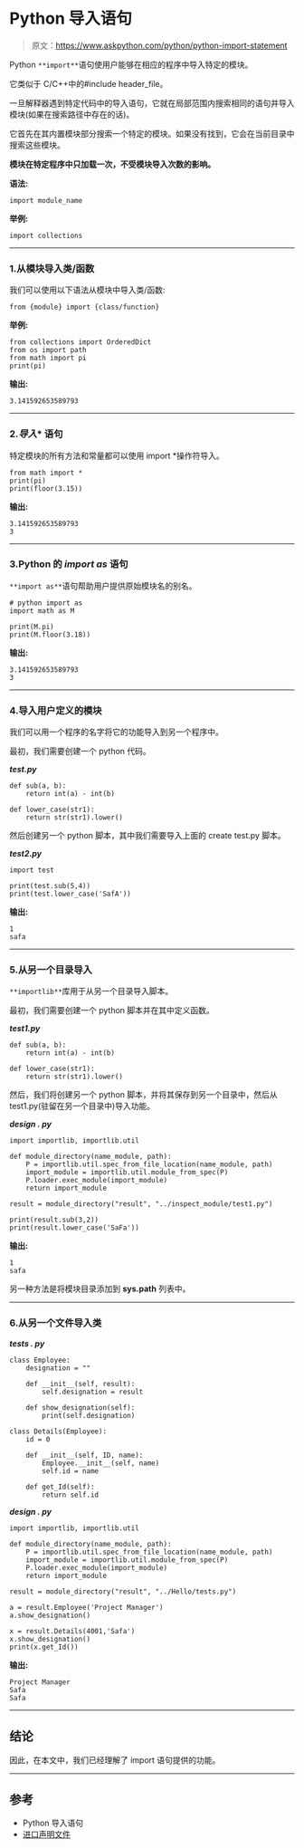 # Python 导入语句

> 原文：<https://www.askpython.com/python/python-import-statement>

Python `**import**`语句使用户能够在相应的程序中导入特定的模块。

它类似于 C/C++中的#include header_file。

一旦解释器遇到特定代码中的导入语句，它就在局部范围内搜索相同的语句并导入模块(如果在搜索路径中存在的话)。

它首先在其内置模块部分搜索一个特定的模块。如果没有找到，它会在当前目录中搜索这些模块。

**模块在特定程序中只加载一次，不受模块导入次数的影响。**

**语法:**

```
import module_name
```

**举例:**

```
import collections

```

* * *

### 1.从模块导入类/函数

我们可以使用以下语法从模块中导入类/函数:

```
from {module} import {class/function}
```

**举例:**

```
from collections import OrderedDict
from os import path
from math import pi
print(pi)

```

**输出:**

```
3.141592653589793
```

* * *

### 2.*导入** 语句

特定模块的所有方法和常量都可以使用 import *操作符导入。

```
from math import *
print(pi)
print(floor(3.15))

```

**输出:**

```
3.141592653589793
3
```

* * *

### 3.Python 的 *import as* 语句

`**import as**`语句帮助用户提供原始模块名的别名。

```
# python import as
import math as M

print(M.pi)
print(M.floor(3.18))

```

**输出:**

```
3.141592653589793
3
```

* * *

### 4.导入用户定义的模块

我们可以用一个程序的名字将它的功能导入到另一个程序中。

最初，我们需要创建一个 python 代码。

***test.py***

```
def sub(a, b):
    return int(a) - int(b)

def lower_case(str1):
    return str(str1).lower()

```

然后创建另一个 python 脚本，其中我们需要导入上面的 create test.py 脚本。

***test2.py***

```
import test

print(test.sub(5,4))
print(test.lower_case('SafA'))

```

**输出:**

```
1
safa
```

* * *

### 5.从另一个目录导入

`**importlib**`库用于从另一个目录导入脚本。

最初，我们需要创建一个 python 脚本并在其中定义函数。

***test1.py***

```
def sub(a, b):
    return int(a) - int(b)

def lower_case(str1):
    return str(str1).lower()

```

然后，我们将创建另一个 python 脚本，并将其保存到另一个目录中，然后从 test1.py(驻留在另一个目录中)导入功能。

***design . py***

```
import importlib, importlib.util

def module_directory(name_module, path):
    P = importlib.util.spec_from_file_location(name_module, path)
    import_module = importlib.util.module_from_spec(P)
    P.loader.exec_module(import_module)
    return import_module

result = module_directory("result", "../inspect_module/test1.py")

print(result.sub(3,2))
print(result.lower_case('SaFa'))

```

**输出:**

```
1
safa
```

另一种方法是将模块目录添加到 **sys.path** 列表中。

* * *

### 6.从另一个文件导入类

***tests . py***

```
class Employee:
    designation = ""

    def __init__(self, result):
        self.designation = result

    def show_designation(self):
        print(self.designation)

class Details(Employee):
    id = 0

    def __init__(self, ID, name):
        Employee.__init__(self, name)
        self.id = name

    def get_Id(self):
        return self.id

```

***design . py***

```
import importlib, importlib.util

def module_directory(name_module, path):
    P = importlib.util.spec_from_file_location(name_module, path)
    import_module = importlib.util.module_from_spec(P)
    P.loader.exec_module(import_module)
    return import_module

result = module_directory("result", "../Hello/tests.py")

a = result.Employee('Project Manager')
a.show_designation()

x = result.Details(4001,'Safa')
x.show_designation()
print(x.get_Id())

```

**输出:**

```
Project Manager
Safa
Safa
```

* * *

## 结论

因此，在本文中，我们已经理解了 import 语句提供的功能。

* * *

## 参考

*   Python 导入语句
*   [进口声明文件](https://docs.python.org/3/reference/import.html)